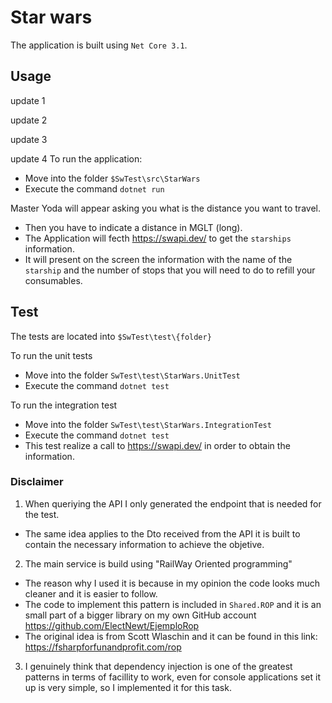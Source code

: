 # Star wars  


The application is built using `Net Core 3.1`.


## Usage

update 1

update 2

update 3


update 4
To run the application:
 - Move into the folder `$SwTest\src\StarWars` 
 - Execute the command `dotnet run`

Master Yoda will appear asking you what is the distance you want to travel.
 - Then you have to indicate a distance in MGLT (long).
 - The Application will fecth https://swapi.dev/ to get the `starships` information.
 - It will present on the screen the information with the name of the `starship` and the number of stops that you will need to do to refill your consumables.

## Test

The tests are located into `$SwTest\test\{folder}`

To run the unit tests
 - Move into the folder `SwTest\test\StarWars.UnitTest`
 - Execute the command `dotnet test`

To run the integration test
 - Move into the folder `SwTest\test\StarWars.IntegrationTest`
 - Execute the command `dotnet test`
 - This test realize a call to https://swapi.dev/ in order to obtain the information.

### Disclaimer
1. When queriying the API I only generated the endpoint that is needed for the test.
  - The same idea applies to the Dto received from the API it is built to contain the necessary information to achieve the objetive. 

 2. The main service is build using "RailWay Oriented programming" 
  - The reason why I used it is because in my opinion the code looks much cleaner and it is easier to follow.
  - The code to implement this pattern is included in `Shared.ROP` and it is an small part of a bigger library on my own GitHub account https://github.com/ElectNewt/EjemploRop
  - The original idea is from Scott Wlaschin and it can be found in this link: https://fsharpforfunandprofit.com/rop

 3. I genuinely think that dependency injection is one of the greatest patterns in terms of  facillity to work, even for console applications set it up is very simple, so I implemented it for this task.
